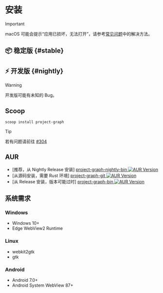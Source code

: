 # 安装

> [!IMPORTANT]
> macOS 可能会提示“应用已损坏，无法打开”，请参考[常见问题](./faq#macos-cannot-open)中的解决方法。

## 📦 稳定版 <Badge text="维护者: 官方" type="info" /> {#stable}

<GithubRelease repo="LiRenTech/project-graph" proxy changelogTitle="更新日志" />

## ⚡ 开发版 <Badge text="维护者: 官方" type="info" />{#nightly}

> [!WARNING]
> 开发版可能有未知的 Bug。

<GithubRelease repo="LiRenTech/project-graph" nightly proxy />

## Scoop <Badge text="维护者: DeeliN" type="info" />

```powershell
scoop install project-graph
```

> [!TIP]
> 若有问题请前往 [#304](https://github.com/LiRenTech/project-graph/issues/304)

## AUR <Badge text="维护者: zty012" type="info" />

- [推荐，从 Nightly Release 安装] [project-graph-nightly-bin ![AUR Version](https://img.shields.io/aur/version/project-graph-nightly-bin?cacheSeconds=0)](https://aur.archlinux.org/packages/project-graph-nightly-bin)
- [从源码安装，需要 Rust 环境] [project-graph-git ![AUR Version](https://img.shields.io/aur/version/project-graph-git?cacheSeconds=0)](https://aur.archlinux.org/packages/project-graph-git)
- [从 Release 安装，版本可能过时] [project-graph-bin ![AUR Version](https://img.shields.io/aur/version/project-graph-bin?cacheSeconds=0)](https://aur.archlinux.org/packages/project-graph-bin)

## 系统需求

### Windows

- Windows 10+
- Edge WebView2 Runtime

### Linux

- webkit2gtk
- gtk

### Android

- Android 7.0+
- Android System WebView 87+
